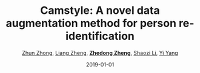 ---
title: "Camstyle: A novel data augmentation method for person re-identification"
collection: publications
permalink: /publication/Camstyle2019
date: 2019-01-01
doi: 10.1109/TIP.2018.2874313
keywords: object re-identification,image retrieval,person re-id,person re-trieval,person search,
venue: 'IEEE Transactions on Image Processing (TIP)'
paperurl: 'https://zdzheng.xyz/files/TIP-08485427.pdf'
code: 'https://github.com/zhunzhong07/CamStyle'
author: '<a href="https://zdzheng.xyz/authors/Zhun-Zhong" class="author">Zhun Zhong</a>, <a href="https://zdzheng.xyz/authors/Liang-Zheng" class="author">Liang Zheng</a>, <strong><a href="https://zdzheng.xyz/authors/Zhedong-Zheng" class="author">Zhedong Zheng</a></strong>, <a href="https://zdzheng.xyz/authors/Shaozi-Li" class="author">Shaozi Li</a>, <a href="https://zdzheng.xyz/authors/Yi-Yang" class="author">Yi Yang</a>'
citation: ' Zhun Zhong,  Liang Zheng,  Zhedong Zheng,  Shaozi Li,  Yi Yang, &quot;Camstyle: A novel data augmentation method for person re-identification.&quot; IEEE Transactions on Image Processing (TIP), 2019. DOI: 10.1109/TIP.2018.2874313'
pub_year: '2019'
bib: >
    @article{zhong2019camstyle,  <br>    author = "Zhong, Zhun and Zheng, Liang and Zheng, Zhedong and Li, Shaozi and Yang, Yi",  <br>    doi = "10.1109/TIP.2018.2874313",  <br>    title = "Camstyle: A novel data augmentation method for person re-identification",  <br>    journal = "IEEE Transactions on Image Processing (TIP)",  <br>    volume = "28",  <br>    number = "3",  <br>    pages = "1176--1190",  <br>    year = "2019",  <br>    url = "https://zdzheng.xyz/files/TIP-08485427.pdf",  <br>    code = "https://github.com/zhunzhong07/CamStyle",  <br>    publisher = "IEEE"
    }

---